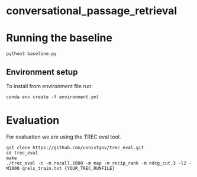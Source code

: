 # conversational_passage_retrieval

# Running the baseline

```
python3 baseline.py
```

## Environment setup

To install from environment file run:
```
conda env create -f environment.yml
```

# Evaluation

For evaluation we are using the TREC eval tool.

```
git clone https://github.com/usnistgov/trec_eval.git
cd trec_eval
make
./trec_eval -c -m recall.1000 -m map -m recip_rank -m ndcg_cut.3 -l2 -M1000 qrels_train.txt {YOUR_TREC_RUNFILE}
```
